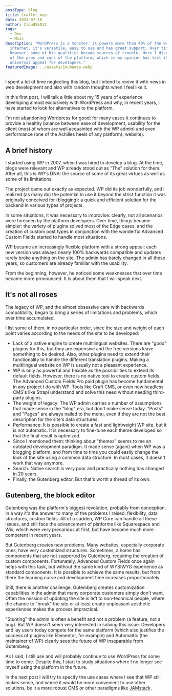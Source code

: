 ```yaml
---
postType: blog
title: Leaflet map
date: 2022-07-18
author: CloudSEN12
tags:
  - Dev
  - Misc
description: "WordPress is a monster: it powers more than 40% of the world's
  internet, it's versatile, easy to use and has great support. Over time,
  however, some of his qualities became sources of trouble. Here I discuss some
  of the pros and cons of the platform, which in my opinion has lost its
  universal appeal for developers."
featuredImage: ../assets/1nubemap.webp
---
```

I spent a lot of time neglecting this blog, but I intend to revive it with news in web development and also with random thoughts when I feel like it.

In this first post, I will talk a little about my 15 years of experience developing almost exclusively with WordPress and why, in recent years, I have started to look for alternatives to the platform.

I'm not abandoning Wordpress for good: for many cases it continues to provide a healthy balance between ease of development, usability for the client (most of whom are well acquainted with the WP admin) and even performance (one of the Achilles heels of any platform). website).

## A brief history

I started using WP in 2007, when I was hired to develop a blog. At the time, blogs were relevant and WP already stood out as “The” solution for them. After all, this is WP's DNA: the source of some of its great virtues as well as some of its limitations.

The project came out exactly as expected. WP did its job wonderfully, and I realized (as many do) the potential to use it beyond the strict function it was originally conceived for (blogging): a quick and efficient solution for the backend in various types of projects.

In some situations, it was necessary to improvise: clearly, not all scenarios were foreseen by the platform developers. Over time, things became simpler: the variety of plugins solved most of the Edge cases, and the creation of custom post types in conjunction with the wonderful Advanced Custom Fields started to handle most situations.

WP became an increasingly flexible platform with a strong appeal: each new version was always nearly 100% backwards compatible and updates rarely broke anything on the site. The admin has barely changed in all these years, so customers are already familiar with the usability.

From the beginning, however, he noticed some weaknesses that over time became more pronounced. It is about them that I will speak next.

## It's not all roses

The legacy of WP, and the almost obsessive care with backwards compatibility, began to bring a series of limitations and problems, which over time accumulated.

I list some of them, in no particular order, since the size and weight of each point varies according to the needs of the site to be developed:

* Lack of a native engine to create multilingual websites. There are "good" plugins for this, but they are expensive and the free versions leave something to be desired. Also, other plugins need to extend their functionality to handle the different translation plugins. Making a multilingual website on WP is usually not a pleasant experience.
* WP is only as powerful and flexible as the possibilities to extend its default fields. However, there is no native tool to create custom fields. The Advanced Custom Fields Pro paid plugin has become fundamental in any project I do with WP. Tools like Craft CMS, or even new headless CMS's like Strapi understand and solve this need without needing third-party plugins.
* The weight of legacy: The WP admin carries a number of assumptions that made sense in the "blog" era, but don't make sense today. "Posts" and "Pages" are always nailed to the menu, even if they are not the best description for the site's data structures.
* Performance: It is possible to create a fast and lightweight WP site, but it is not automatic. It is necessary to fine-tune each theme developed so that the final result is optimized.
* Since I mentioned them: thinking about "themes" seems to me an outdated development paradigm. It made sense (again) when WP was a blogging platform, and from time to time you could easily change the look of the site using a common data structure. In most cases, it doesn't work that way anymore.
* Search. Native search is very poor and practically nothing has changed in 20 years.
* Finally, the Gutenberg editor. But that's worth a thread of its own.

## Gutenberg, the block editor

Gutenberg was the platform's biggest revolution, probably from conception. In a way it's the answer to many of the problems I raised: flexibility, data structures, custom fields. All of a sudden, WP Core can handle all these issues, and still face the advancement of platforms like Squarespace and Wix, which were very precarious at first, but have become much more competent in recent years.

But Gutenberg creates new problems. Many websites, especially corporate ones, have very customized structures. Sometimes, a home has components that are not supported by Gutenberg, requiring the creation of custom components. Fortunately, Advanced Custom Fields once again helps with this task, but without the same kind of WYSIWYG experience as standard components. It is possible to achieve the same results, but from there the learning curve and development time increases proportionately.

Still, there is another challenge. Gutemberg creates customization capabilities in the admin that many corporate customers simply don't want. Often the mission of updating the site is left to non-technical people, where the chance to "break" the site or at least create unpleasant aesthetic experiences makes the process impractical.

"Stunting" the admin is often a benefit and not a problem (a feature, not a bug). But WP doesn't seem very interested in solving this issue. Developers and lay users today compete for the same platform (which also justifies the success of plugins like Elementor, for example) and Automattic (the maintainer of WP) clearly sees the future of WP inseparable from Gutemberg.

As I said, I still use and will probably continue to use WordPress for some time to come. Despite this, I start to study situations where I no longer see myself using the platform in the future.

In the next post I will try to specify the use cases where I see that WP still makes sense, and where it would be more convenient to use other solutions, be it a more robust CMS or other paradigms like [JAMstack](https://jamstack.org/).